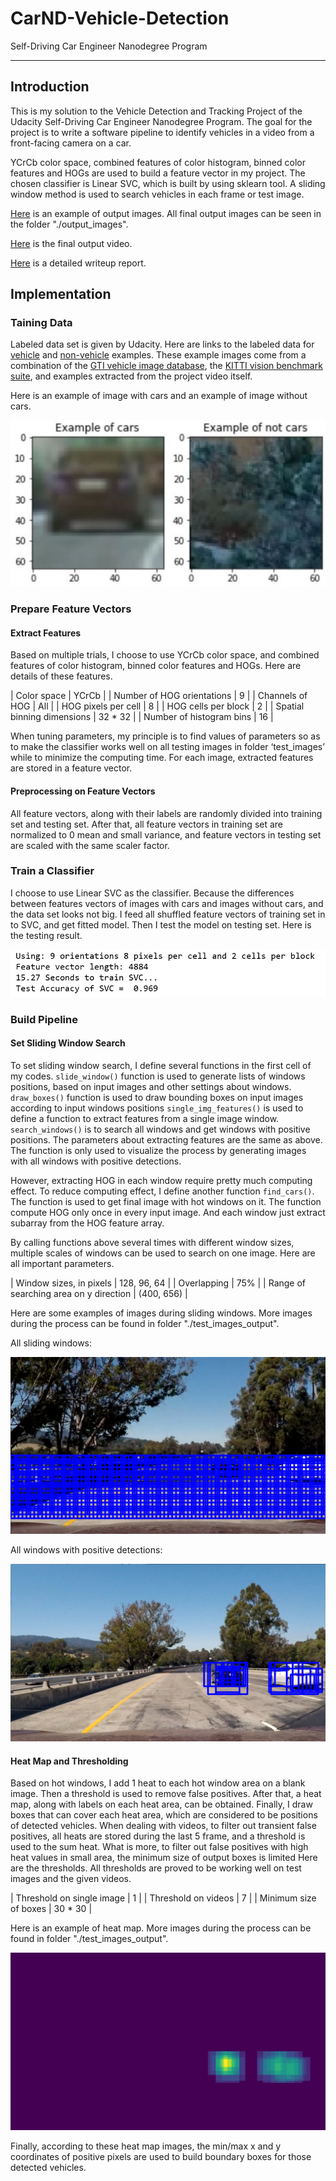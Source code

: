 # CarND-Vehicle-Detection # 
Self-Driving Car Engineer Nanodegree Program

---

## Introduction ##

This is my solution to the Vehicle Detection and Tracking Project of the Udacity Self-Driving Car Engineer Nanodegree Program. The goal for the project is to write a software pipeline to identify vehicles in a video from a front-facing camera on a car.

YCrCb color space, combined features of color histogram, binned color features and HOGs are used to build a feature vector in my project. The chosen classifier is Linear SVC, which is built by using sklearn tool. A sliding window method is used to search vehicles in each frame or test image.

[Here](./examples/test4.jpg) is an example of output images. All final output images can be seen in the folder "./output_images".

[Here](./test_videos_output/project_video_output.mp4) is the final output video.

[Here](./writeup.pdf) is a detailed writeup report.

## Implementation ##

[image1]: ./examples/rawdataset.JPG "data set example"
[image2]: ./examples/testing_result.png "testing result"
[image3]: ./examples/all_windows.jpg "all window"
[image4]: ./examples/all_windows_positive_detections.png "All windows positive detections"
[image5]: ./examples/heatmap.jpg "Heat map"

### Taining Data ###

Labeled data set is given by Udacity. Here are links to the labeled data for [vehicle](https://s3.amazonaws.com/udacity-sdc/Vehicle_Tracking/vehicles.zip) and [non-vehicle](https://s3.amazonaws.com/udacity-sdc/Vehicle_Tracking/non-vehicles.zip) examples.  These example images come from a combination of the [GTI vehicle image database](http://www.gti.ssr.upm.es/data/Vehicle_database.html), the [KITTI vision benchmark suite](http://www.cvlibs.net/datasets/kitti/), and examples extracted from the project video itself.

Here is an example of image with cars and an example of image without cars.

![data set example][image1]

### Prepare Feature Vectors ###

#### Extract Features ####

Based on multiple trials, I choose to use YCrCb color space, and combined features of color histogram, binned color features and HOGs. Here are details of these features.

| Color space                | YCrCb    |
| Number of HOG orientations | 9        | 
| Channels of HOG            | All      |
| HOG pixels per cell        | 8        |
| HOG cells per block        | 2        |
| Spatial binning dimensions | 32 * 32  |
| Number of histogram bins   | 16       |

When tuning parameters, my principle is to find values of parameters so as to make the classifier works well on all testing images in folder ‘test_images’ while to minimize the computing time.
For each image, extracted features are stored in a feature vector.

#### Preprocessing on Feature Vectors ####

All feature vectors, along with their labels are randomly divided into training set and testing set.
After that, all feature vectors in training set are normalized to 0 mean and small variance, and feature vectors in testing set are scaled with the same scaler factor.

### Train a Classifier ###

I choose to use Linear SVC as the classifier. Because the differences between features vectors of images with cars and images without cars, and the data set looks not big.
I feed all shuffled feature vectors of training set in to SVC, and get fitted model. Then I test the model on testing set. Here is the testing result.

![testing_result][image2]

### Build Pipeline ###

#### Set Sliding Window Search ####

To set sliding window search, I define several functions in the first cell of my codes.
`slide_window()` function is used to generate lists of windows positions, based on input images and other settings about windows.
`draw_boxes()` function is used to draw bounding boxes on input images according to input windows positions
`single_img_features()` is used to define a function to extract features from a single image window.
`search_windows()` is to search all windows and get windows with positive positions. The parameters about extracting features are the same as above. The function is only used to visualize the process by generating images with all windows with positive detections. 

However, extracting HOG in each window require pretty much computing effect. To reduce computing effect, I define another function `find_cars()`. The function is used to get final image with hot windows on it. The function compute HOG only once in every input image. And each window just extract subarray from the HOG feature array.

By calling functions above several times with different window sizes, multiple scales of windows can be used to search on one image.
Here are all important parameters.

| Window sizes, in pixels                | 128, 96, 64 |
| Overlapping                            | 75%         | 
| Range of searching area on y direction | (400, 656)  |

Here are some examples of images during sliding windows. More images during the process can be found in folder "./test_images_output".

All sliding windows:

![All windows][image3]

All windows with positive detections:

![All windows_positive_detections][image4]

#### Heat Map and Thresholding ####

Based on hot windows, I add 1 heat to each hot window area on a blank image. Then a threshold is used to remove false positives. After that, a heat map, along with labels on each heat area, can be obtained. Finally, I draw boxes that can cover each heat area, which are considered to be positions of detected vehicles.
When dealing with videos, to filter out transient false positives, all heats are stored during the last 5 frame, and a threshold is used to the sum heat.
What is more, to filter out false positives with high heat values in small area, the minimum size of output boxes is limited 
Here are the thresholds. All thresholds are proved to be working well on test images and the given videos.

| Threshold on single image              | 1       |
| Threshold on videos                    | 7       | 
| Minimum size of boxes                  | 30 * 30 |

Here is an example of heat map. More images during the process can be found in folder "./test_images_output".

![Heat Map][image5]

Finally, according to these heat map images, the min/max x and y coordinates of positive pixels are used to build boundary boxes for those detected vehicles.
